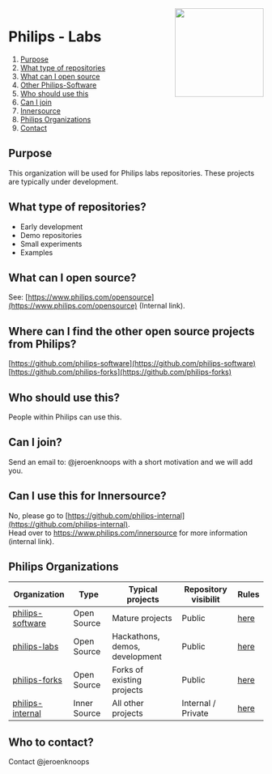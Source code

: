 <img src="./images/Philips_logo.svg" align="right" width="175px" height="175px">

# Philips - Labs 

1. [Purpose](#purpose)
1. [What type of repositories](#repositories)
1. [What can I open source](#what)
1. [Other Philips-Software](#philips-software)
1. [Who should use this](#who)
1. [Can I join](#join)
1. [Innersource](#innersource)
1. [Philips Organizations](#philips-organizations)
1. [Contact](#contact)

<a name="purpose"></a>
## Purpose

This organization will be used for Philips labs repositories.
These projects are typically under development.

<a name="repositories"></a>
## What type of repositories?

- Early development
- Demo repositories
- Small experiments
- Examples

<a name="what"></a>
## What can I open source?

See: [https://www.philips.com/opensource](https://www.philips.com/opensource) (Internal link).

<a name="philips-software"></a>
## Where can I find the other open source projects from Philips?

[https://github.com/philips-software](https://github.com/philips-software)
[https://github.com/philips-forks](https://github.com/philips-forks)

<a name="who"></a>
## Who should use this?

People within Philips can use this.

<a name="join"></a>
## Can I join?

Send an email to: @jeroenknoops with a short motivation and we will add you.

<a name="innersource"></a>
## Can I use this for Innersource?

No, please go to [https://github.com/philips-internal](https://github.com/philips-internal).  
Head over to https://www.philips.com/innersource for more information (internal link).

<a name="philips-organizations"></a>
## Philips Organizations

| Organization      | Type         | Typical projects               | Repository visibilit | Rules  |
|-------------------|--------------|--------------------------------|----------------------|--------|
| [philips-software](https://github.com/philips-software) | Open Source  | Mature projects                | Public               | [here](https://github.com/philips-software/philips-howto-open-source) |
| [philips-labs](https://github.com/philips-labs)      | Open Source  | Hackathons, demos, development | Public               | [here](https://github.com/philips-labs/about-this-organization) |
| [philips-forks](https://github.com/philips-forks)      | Open Source  | Forks of existing projects | Public               | [here](https://github.com/philips-forks/about-this-organization) |
| [philips-internal](https://github.com/philips-internal)  | Inner Source | All other projects             | Internal / Private   | [here](https://github.com/philips-internal/about-this-organization) |


<a name="contact"></a>
## Who to contact?

Contact @jeroenknoops
